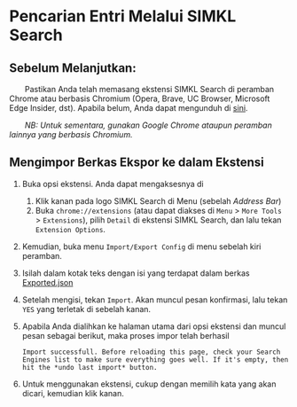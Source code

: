 # Pencarian Entri Melalui SIMKL Search

## Sebelum Melanjutkan:

  Pastikan Anda telah memasang ekstensi SIMKL Search di peramban Chrome atau berbasis Chromium \(Opera, Brave, UC Browser, Microsoft Edge Insider, dst\). Apabila belum, Anda dapat mengunduh di [sini](https://chrome.google.com/webstore/detail/simkl-search-select-and-s/mdofghopgfobjkgepojjmcfljnocaaff?hl=en).

  _NB: Untuk sementara, gunakan Google Chrome ataupun peramban lainnya yang berbasis Chromium._

## Mengimpor Berkas Ekspor ke dalam Ekstensi

1. Buka opsi ekstensi. Anda dapat mengaksesnya di
   1. Klik kanan pada logo SIMKL Search di Menu \(sebelah _Address Bar_\)
   2. Buka `chrome://extensions` \(atau dapat diakses di `Menu` &gt; `More Tools` &gt; `Extensions`\), pilih `Detail` di ekstensi SIMKL Search, dan lalu tekan `Extension Options`.
2. Kemudian, buka menu `Import/Export Config` di menu sebelah kiri peramban.
3. Isilah dalam kotak teks dengan isi yang terdapat dalam berkas [Exported.json](https://raw.githubusercontent.com/ryuuganime/Ryuuganime/master/Assets/SIMKL%20Search/Exported.json)
4. Setelah mengisi, tekan `Import`. Akan muncul pesan konfirmasi, lalu tekan `YES` yang terletak di sebelah kanan.
5. Apabila Anda dialihkan ke halaman utama dari opsi ekstensi dan muncul pesan sebagai berikut, maka proses impor telah berhasil

   ```text
   Import successfull. Before reloading this page, check your Search Engines list to make sure everything goes well. If it's empty, then hit the *undo last import* button.
   ```

6. Untuk menggunakan ekstensi, cukup dengan memilih kata yang akan dicari, kemudian klik kanan.

